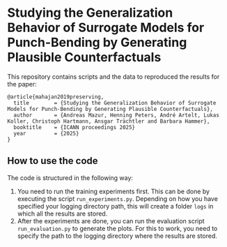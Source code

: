 
# Studying the Generalization Behavior of Surrogate Models for Punch-Bending by Generating Plausible Counterfactuals

This repository contains scripts and the data to reproduced the results for the paper:

```
@article{mahajan2019preserving,
  title        = {Studying the Generalization Behavior of Surrogate Models for Punch-Bending by Generating Plausible Counterfactuals},
  author       = {Andreas Mazur, Henning Peters, André Artelt, Lukas Koller, Christoph Hartmann, Ansgar Trächtler and Barbara Hammer},
  booktitle    = {ICANN proceedings 2025}
  year         = {2025}
}
```

## How to use the code

The code is structured in the following way:
1. You need to run the training experiments first. This can be done by executing the script `run_experiments.py`.
   Depending on how you have specified your logging directory path, this will create a folder `logs` in which all the
   results are stored.
2. After the experiments are done, you can run the evaluation script `run_evaluation.py` to generate the plots. For this
   to work, you need to specify the path to the logging directory where the results are stored.

